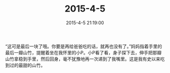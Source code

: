 ﻿---
title: 2015-4-5
date: 2015-4-5 21:19:00
tags:
categories: 爸爸
---
“这可是最后一块了哦。你要是再给爸爸吃的话，就再也没有了。”妈妈指着手里的最后一瓣山竹，提醒着坐在我怀里的小P。小P看了看，身子探下去，伸手把那瓣山竹拿稳到手里，然后回身，毫不犹豫地再一次递到了我嘴里。这是我有史以来吃到过的最甜的山竹。​​​​